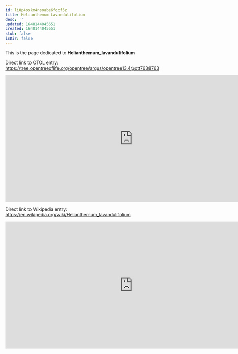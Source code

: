 ```yaml
---
id: li0p4oskm4nsoabe6fqcf5z
title: Helianthemum Lavandulifolium
desc: ''
updated: 1648144045651
created: 1648144045651
stub: false
isDir: false
---
```

This is the page dedicated to **Helianthemum_lavandulifolium**


Direct link to OTOL entry: https://tree.opentreeoflife.org/opentree/argus/opentree13.4@ott7638763



<html>
    <body>
    <iframe src="https://tree.opentreeoflife.org/opentree/argus/opentree13.4@ott7638763"
    width="800" height="400" frameborder="0" allowfullscreen> </iframe>
    </body>
</html>
    


Direct link to Wikipedia entry: https://en.wikipedia.org/wiki/Helianthemum_lavandulifolium



<html>
    <body>
    <iframe src="https://en.wikipedia.org/wiki/Helianthemum_lavandulifolium"
    width="800" height="400" frameborder="0" allowfullscreen> </iframe>
    </body>
</html>
    
